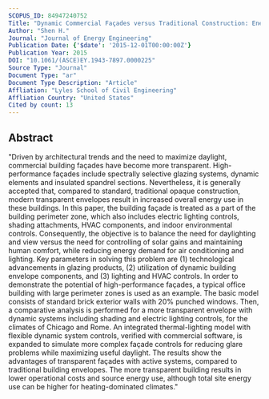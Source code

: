 ```yaml
---
SCOPUS_ID: 84947240752
Title: "Dynamic Commercial Façades versus Traditional Construction: Energy Performance and Comparative Analysis"
Author: "Shen H."
Journal: "Journal of Energy Engineering"
Publication Date: {'$date': '2015-12-01T00:00:00Z'}
Publication Year: 2015
DOI: "10.1061/(ASCE)EY.1943-7897.0000225"
Source Type: "Journal"
Document Type: "ar"
Document Type Description: "Article"
Affliation: "Lyles School of Civil Engineering"
Affliation Country: "United States"
Cited by count: 13
---
```


## Abstract
"Driven by architectural trends and the need to maximize daylight, commercial building façades have become more transparent. High-performance façades include spectrally selective glazing systems, dynamic elements and insulated spandrel sections. Nevertheless, it is generally accepted that, compared to standard, traditional opaque construction, modern transparent envelopes result in increased overall energy use in these buildings. In this paper, the building façade is treated as a part of the building perimeter zone, which also includes electric lighting controls, shading attachments, HVAC components, and indoor environmental controls. Consequently, the objective is to balance the need for daylighting and view versus the need for controlling of solar gains and maintaining human comfort, while reducing energy demand for air conditioning and lighting. Key parameters in solving this problem are (1) technological advancements in glazing products, (2) utilization of dynamic building envelope components, and (3) lighting and HVAC controls. In order to demonstrate the potential of high-performance façades, a typical office building with large perimeter zones is used as an example. The basic model consists of standard brick exterior walls with 20% punched windows. Then, a comparative analysis is performed for a more transparent envelope with dynamic systems including shading and electric lighting controls, for the climates of Chicago and Rome. An integrated thermal-lighting model with flexible dynamic system controls, verified with commercial software, is expanded to simulate more complex façade controls for reducing glare problems while maximizing useful daylight. The results show the advantages of transparent façades with active systems, compared to traditional building envelopes. The more transparent building results in lower operational costs and source energy use, although total site energy use can be higher for heating-dominated climates."
